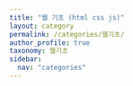```yaml
---
title: "웹 기초 (html css js)"
layout: category
permalink: /categories/웹기초/
author_profile: true
taxonomy: 웹기초
sidebar:
  nav: "categories"
---
```

